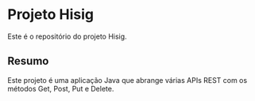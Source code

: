 # Projeto Hisig

Este é o repositório do projeto Hisig.


## Resumo
Este projeto é uma aplicação Java que abrange várias APIs REST com os métodos Get, Post, Put e Delete.
